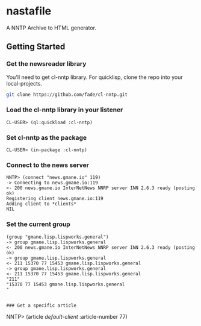 # nastafile

A NNTP Archive to HTML generator. 

## Getting Started

### Get the newsreader library
You'll need to get cl-nntp library. For quicklisp, clone the repo into your local-projects.

``` sh
git clone https://github.com/fade/cl-nntp.git
```

### Load the cl-nntp library in your listener
``` common-lisp
CL-USER> (ql:quickload :cl-nntp)
```

### Set cl-nntp as the package
```
CL-USER> (in-package :cl-nntp)
```
### Connect to the news server
```
NNTP> (connect "news.gmane.io" 119)
-> Connecting to news.gmane.io:119
<- 200 news.gmane.io InterNetNews NNRP server INN 2.6.3 ready (posting ok)
Registering client news.gmane.io:119 
Adding client to *clients*
NIL
```

### Set the current group
```
(group "gmane.lisp.lispworks.general")
-> group gmane.lisp.lispworks.general
<- 200 news.gmane.io InterNetNews NNRP server INN 2.6.3 ready (posting ok)
-> group gmane.lisp.lispworks.general
<- 211 15370 77 15453 gmane.lisp.lispworks.general
-> group gmane.lisp.lispworks.general
<- 211 15370 77 15453 gmane.lisp.lispworks.general
"211"
"15370 77 15453 gmane.lisp.lispworks.general
"


### Get a specific article
```
NNTP> (article *default-client* :article-number 77)

```
